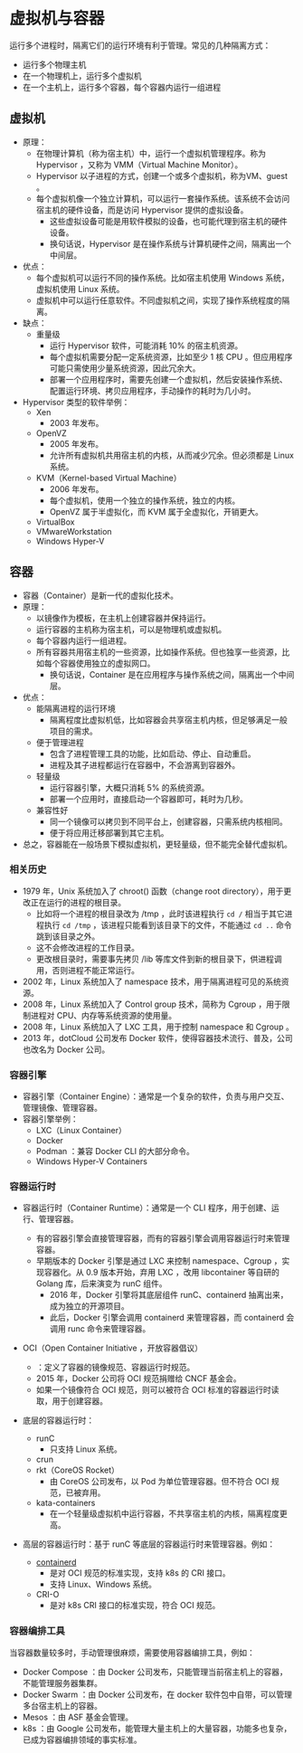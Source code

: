 # 虚拟机与容器

运行多个进程时，隔离它们的运行环境有利于管理。常见的几种隔离方式：
- 运行多个物理主机
- 在一个物理机上，运行多个虚拟机
- 在一个主机上，运行多个容器，每个容器内运行一组进程

## 虚拟机

- 原理：
  - 在物理计算机（称为宿主机）中，运行一个虚拟机管理程序。称为 Hypervisor ，又称为 VMM（Virtual Machine Monitor）。
  - Hypervisor 以子进程的方式，创建一个或多个虚拟机，称为VM、guest 。
  - 每个虚拟机像一个独立计算机，可以运行一套操作系统。该系统不会访问宿主机的硬件设备，而是访问 Hypervisor 提供的虚拟设备。
    - 这些虚拟设备可能是用软件模拟的设备，也可能代理到宿主机的硬件设备。
    - 换句话说，Hypervisor 是在操作系统与计算机硬件之间，隔离出一个中间层。
- 优点：
  - 每个虚拟机可以运行不同的操作系统。比如宿主机使用 Windows 系统，虚拟机使用 Linux 系统。
  - 虚拟机中可以运行任意软件。不同虚拟机之间，实现了操作系统程度的隔离。
- 缺点：
  - 重量级
    - 运行 Hypervisor 软件，可能消耗 10% 的宿主机资源。
    - 每个虚拟机需要分配一定系统资源，比如至少 1 核 CPU 。但应用程序可能只需使用少量系统资源，因此冗余大。
    - 部署一个应用程序时，需要先创建一个虚拟机，然后安装操作系统、配置运行环境、拷贝应用程序，手动操作的耗时为几小时。
- Hypervisor 类型的软件举例：
  - Xen
    - 2003 年发布。
  - OpenVZ
    - 2005 年发布。
    - 允许所有虚拟机共用宿主机的内核，从而减少冗余。但必须都是 Linux 系统。
  - KVM（Kernel-based Virtual Machine）
    - 2006 年发布。
    - 每个虚拟机，使用一个独立的操作系统，独立的内核。
    - OpenVZ 属于半虚拟化，而 KVM 属于全虚拟化，开销更大。
  - VirtualBox
  - VMwareWorkstation
  - Windows Hyper-V

## 容器

- 容器（Container）是新一代的虚拟化技术。
- 原理：
  - 以镜像作为模板，在主机上创建容器并保持运行。
  - 运行容器的主机称为宿主机，可以是物理机或虚拟机。
  - 每个容器内运行一组进程。
  - 所有容器共用宿主机的一些资源，比如操作系统。但也独享一些资源，比如每个容器使用独立的虚拟网口。
    - 换句话说，Container 是在应用程序与操作系统之间，隔离出一个中间层。
- 优点：
  - 能隔离进程的运行环境
    - 隔离程度比虚拟机低，比如容器会共享宿主机内核，但足够满足一般项目的需求。
  - 便于管理进程
    - 包含了进程管理工具的功能，比如启动、停止、自动重启。
    - 进程及其子进程都运行在容器中，不会游离到容器外。
  - 轻量级
    - 运行容器引擎，大概只消耗 5% 的系统资源。
    - 部署一个应用时，直接启动一个容器即可，耗时为几秒。
  - 兼容性好
    - 同一个镜像可以拷贝到不同平台上，创建容器，只需系统内核相同。
    - 便于将应用迁移部署到其它主机。
- 总之，容器能在一般场景下模拟虚拟机，更轻量级，但不能完全替代虚拟机。

### 相关历史

- 1979 年，Unix 系统加入了 chroot() 函数（change root directory），用于更改正在运行的进程的根目录。
  - 比如将一个进程的根目录改为 /tmp ，此时该进程执行 `cd /` 相当于其它进程执行 `cd /tmp` ，该进程只能看到该目录下的文件，不能通过 `cd ..` 命令跳到该目录之外。
  - 这不会修改进程的工作目录。
  - 更改根目录时，需要事先拷贝 /lib 等库文件到新的根目录下，供进程调用，否则进程不能正常运行。
- 2002 年，Linux 系统加入了 namespace 技术，用于隔离进程可见的系统资源。
- 2008 年，Linux 系统加入了 Control group 技术，简称为 Cgroup ，用于限制进程对 CPU、内存等系统资源的使用量。
- 2008 年，Linux 系统加入了 LXC 工具，用于控制 namespace 和 Cgroup 。
- 2013 年，dotCloud 公司发布 Docker 软件，使得容器技术流行、普及，公司也改名为 Docker 公司。

### 容器引擎

- 容器引擎（Container Engine）：通常是一个复杂的软件，负责与用户交互、管理镜像、管理容器。
- 容器引擎举例：
  - LXC（Linux Container）
  - Docker
  - Podman ：兼容 Docker CLI 的大部分命令。
  - Windows Hyper-V Containers

### 容器运行时

- 容器运行时（Container Runtime）：通常是一个 CLI 程序，用于创建、运行、管理容器。
  - 有的容器引擎会直接管理容器，而有的容器引擎会调用容器运行时来管理容器。
  - 早期版本的 Docker 引擎是通过 LXC 来控制 namespace、Cgroup ，实现容器化。从 0.9 版本开始，弃用 LXC ，改用 libcontainer 等自研的 Golang 库，后来演变为 runC 组件。
    - 2016 年，Docker 引擎将其底层组件 runC、containerd 抽离出来，成为独立的开源项目。
    - 此后，Docker 引擎会调用 containerd 来管理容器，而 containerd 会调用 runc 命令来管理容器。
- OCI（Open Container Initiative ，开放容器倡议）
  - ：定义了容器的镜像规范、容器运行时规范。
  - 2015 年，Docker 公司将 OCI 规范捐赠给 CNCF 基金会。
  - 如果一个镜像符合 OCI 规范，则可以被符合 OCI 标准的容器运行时读取，用于创建容器。

- 底层的容器运行时：
  - runC
    - 只支持 Linux 系统。
  - crun
  - rkt（CoreOS Rocket）
    - 由 CoreOS 公司发布，以 Pod 为单位管理容器。但不符合 OCI 规范，已被弃用。
  - kata-containers
    - 在一个轻量级虚拟机中运行容器，不共享宿主机的内核，隔离程度更高。

- 高层的容器运行时：基于 runC 等底层的容器运行时来管理容器。例如：
  - [containerd](https://github.com/containerd/containerd)
    - 是对 OCI 规范的标准实现，支持 k8s 的 CRI 接口。
    - 支持 Linux、Windows 系统。
  - CRI-O
    - 是对 k8s CRI 接口的标准实现，符合 OCI 规范。

### 容器编排工具

当容器数量较多时，手动管理很麻烦，需要使用容器编排工具，例如：
- Docker Compose ：由 Docker 公司发布，只能管理当前宿主机上的容器，不能管理服务器集群。
- Docker Swarm ：由 Docker 公司发布，在 docker 软件包中自带，可以管理多台宿主机上的容器。
- Mesos ：由 ASF 基金会管理。
- k8s ：由 Google 公司发布，能管理大量主机上的大量容器，功能多也复杂，已成为容器编排领域的事实标准。
